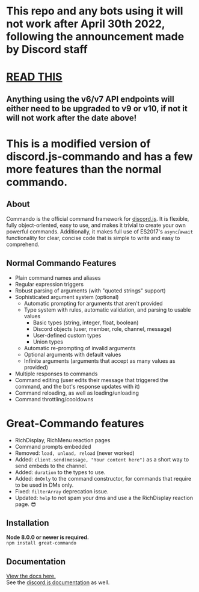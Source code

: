 # This repo and any bots using it will not work after April 30th 2022, following the announcement made by Discord staff
# [READ THIS](https://github.com/discord/discord-api-docs/discussions/4510)
## Anything using the v6/v7 API endpoints will either need to be upgraded to v9 or v10, if not it will not work after the date above!



# This is a modified version of discord.js-commando and has a few more features than the normal commando.




## About
Commando is the official command framework for [discord.js](https://github.com/discordjs/discord.js).
It is flexible, fully object-oriented, easy to use, and makes it trivial to create your own powerful commands.
Additionally, it makes full use of ES2017's `async`/`await` functionality for clear, concise code that is simple to write and easy to comprehend.

## Normal Commando Features
- Plain command names and aliases
- Regular expression triggers
- Robust parsing of arguments (with "quoted strings" support)
- Sophisticated argument system (optional)
	* Automatic prompting for arguments that aren't provided
	* Type system with rules, automatic validation, and parsing to usable values
		- Basic types (string, integer, float, boolean)
		- Discord objects (user, member, role, channel, message)
		- User-defined custom types
		- Union types
	* Automatic re-prompting of invalid arguments
	* Optional arguments with default values
	* Infinite arguments (arguments that accept as many values as provided)
- Multiple responses to commands
- Command editing (user edits their message that triggered the command, and the bot's response updates with it)
- Command reloading, as well as loading/unloading
- Command throttling/cooldowns


# Great-Commando features
- RichDisplay, RichMenu reaction pages
- Command prompts embedded
- Removed: `load, unload, reload` (never worked)
- Added: `client.send(message, "Your content here")` as a short way to send embeds to the channel.
- Added: `duration` to the types to use.
- Added: `dmOnly` to the command constructor, for commands that require to be used in DMs only.
- Fixed: `filterArray` deprecation issue.
- Updated: `help` to not spam your dms and use a the RichDisplay reaction page. 😎

## Installation
**Node 8.0.0 or newer is required.**  
`npm install great-commando`

## Documentation
[View the docs here.](https://discord.js.org/#/docs/commando)  
See the [discord.js documentation](https://discord.js.org/#/docs) as well.
